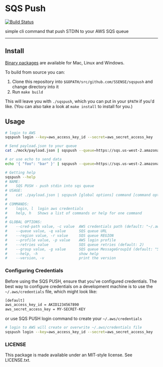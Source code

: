 # SQS Push

[![Build Status](https://travis-ci.org/SSENSE/sqspush.svg?branch=master)](https://travis-ci.org/SSENSE/sqspush)

simple cli command that push STDIN to your AWS SQS queue

---
## Install
[Binary packages](https://github.com/SSENSE/sqspush/releases) are available for Mac, Linux and Windows.

To build from source you can:

1. Clone this repository into `$GOPATH/src/github.com/SSENSE/sqspush` and
   change directory into it
2. Run `make build`

This will leave you with `./sqspush`, which you can put in your `$PATH` if
you'd like. (You can also take a look at `make install` to install for
you.)


## Usage

```bash
# login to AWS
sqspush login --key=aws_access_key_id --secret=aws_secret_access_key

# Send payload.json to your queue
cat ./mock/payload.json | sqspush --queue=https://sqs.us-west-2.amazonaws.com/XXYYYZZZZXXX/queue-name.fifo --region=us-west-2 --group=mygroup

# or use echo to send data
echo '{ "foo": "bar" }' | sqspush --queue=https://sqs.us-west-2.amazonaws.com/XXYYYZZZZXXX/queue-name --region=us-west-2 --group=mygroup

# Getting help
sqspush --help
# NAME:
#    SQS PUSH - push stdin into sqs queue
# USAGE:
#    cat ./payload.json | sqspush [global options] command [command options] [arguments...]
#
# COMMANDS:
#    login, l  login aws credentials
#    help, h   Shows a list of commands or help for one command
#
# GLOBAL OPTIONS:
#    --cred-path value, -c value  AWS credentials path (default: "~/.aws/credentials")
#    --queue value, -q value      SQS queue URL
#    --region value, -r value     SQS queue REGION
#    --profile value, -p value    AWS login profile
#    --retries value              SQS queue retries (default: 2)
#    --group value, -g value      SQS queue MessageGroupId (default: "5ePlmiO61JA5iqU1jBkjLYv2Xp4=")
#    --help, -h                   show help
#    --version, -v                print the version
```

### Configuring Credentials
Before using the SQS PUSH, ensure that you've configured credentials. The best way to configure credentials on a development machine is to use the `~/.aws/credentials` file, which might look like:

```bash
[default]
aws_access_key_id = AKID1234567890
aws_secret_access_key = MY-SECRET-KEY
```

or use SQS PUSH login command to create your `~/.aws/credentials`

```bash
# login to AWS will create or overwrite ~/.aws/credentials file
sqspush login --key=aws_access_key_id --secret=aws_secret_access_key
```

### LICENSE

This package is made available under an MIT-style license. See LICENSE.txt.
